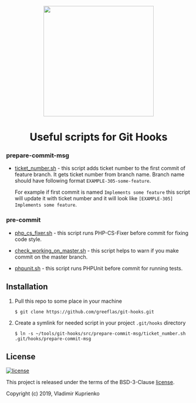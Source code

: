 <p align="center">
    <a href="https://github.com/greeflas/git-hooks" target="_blank">
        <img src="https://github.com/greeflas/git-hooks/blob/master/docs/logo.png" height="300px">
    </a>
    <h1 align="center">Useful scripts for Git Hooks</h1>
</p>

### prepare-commit-msg

* [ticket_number.sh](src/prepare-commit-msg/ticket_number.sh) - this script adds ticket number to the first commit
of feature branch. It gets ticket number from branch name. Branch name should have following format `EXAMPLE-305-some-feature`.

    For example if first commit is named `Implements some feature` this script will update it with ticket number and it will look like `[EXAMPLE-305] Implements some feature`.

### pre-commit

* [php_cs_fixer.sh](src/pre-commit/php_cs_fixer.sh) - this script runs PHP-CS-Fixer before commit for fixing code style.

* [check_working_on_master.sh](src/pre-commit/check_working_on_master.sh) - this script helps to warn if you make commit on the master branch.

* [phpunit.sh](src/pre-commit/phpunit.sh) - this script runs PHPUnit before commit for running tests.

Installation
------------

1. Pull this repo to some place in your machine

    `$ git clone https://github.com/greeflas/git-hooks.git`

2. Create a symlink for needed script in your project `.git/hooks` directory

    `$ ln -s ~/tools/git-hooks/src/prepare-commit-msg/ticket_number.sh .git/hooks/prepare-commit-msg`

License
-------

[![license](https://img.shields.io/github/license/greeflas/git-hooks.svg)](LICENSE)

This project is released under the terms of the BSD-3-Clause [license](LICENSE).

Copyright (c) 2019, Vladimir Kuprienko
